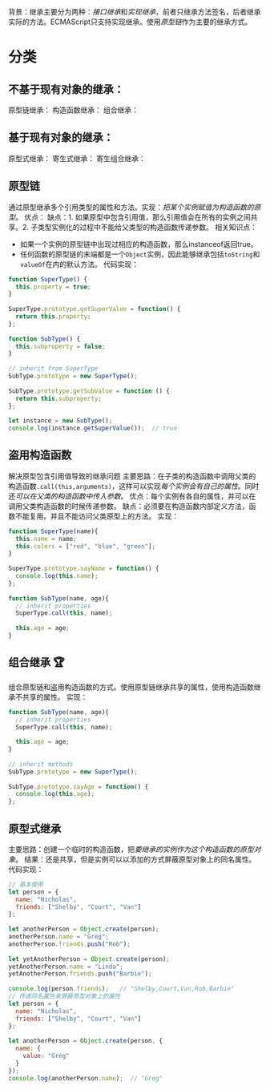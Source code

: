 背景：继承主要分为两种：*接口继承*和*实现继承*，前者只继承方法签名，后者继承实际的方法。ECMAScript只支持实现继承。使用*原型链*作为主要的继承方式。
# 分类
## 不基于现有对象的继承：
原型链继承：
构造函数继承：
组合继承：
## 基于现有对象的继承：
原型式继承：
寄生式继承：
寄生组合继承：

## 原型链
通过原型继承多个引用类型的属性和方法。实现：*把某个实例赋值为构造函数的原型*。
优点：
缺点：1. 如果原型中包含引用值，那么引用值会在所有的实例之间共享。2. 子类型实例化的过程中不能给父类型的构造函数传递参数。
相关知识点：
* 如果一个实例的原型链中出现过相应的构造函数，那么instanceof返回true。
* 任何函数的原型链的末端都是一个`Object`实例，因此能够继承包括`toString`和`valueOf`在内的默认方法。
代码实现：
```javascript
function SuperType() {
  this.property = true;
}
           
SuperType.prototype.getSuperValue = function() {
  return this.property;
};
           
function SubType() {
  this.subproperty = false;
}
           
// inherit from SuperType
SubType.prototype = new SuperType();
           
SubType.prototype.getSubValue = function () {
  return this.subproperty;
};
           
let instance = new SubType();
console.log(instance.getSuperValue());  // true
```
## 盗用构造函数
解决原型包含引用值导致的继承问题
主要思路：在子类的构造函数中调用父类的构造函数`.call(this,arguments)`，这样可以实现*每个实例会有自己的属性*。同时还*可以在父类的构造函数中传入参数*。
优点：每个实例有各自的属性，并可以在调用父类构造函数的时候传递参数。
缺点：必须要在构造函数内部定义方法，函数不能复用。并且不能访问父类原型上的方法。
实现：
```javascript
function SuperType(name){
  this.name = name;
  this.colors = ["red", "blue", "green"];
}
           
SuperType.prototype.sayName = function() {
  console.log(this.name);
};
           
function SubType(name, age){  
  // inherit properties
  SuperType.call(this, name);
  
  this.age = age;
}
```
## 组合继承  🏆
组合原型链和盗用构造函数的方式。使用原型链继承共享的属性，使用构造函数继承不共享的属性。
实现：
```javascript
function SubType(name, age){  
  // inherit properties
  SuperType.call(this, name);
  
  this.age = age;
}
           
// inherit methods
SubType.prototype = new SuperType();
           
SubType.prototype.sayAge = function() {
  console.log(this.age);
};
```
## 原型式继承
主要思路：创建一个临时的构造函数，把*要继承的实例作为这个构造函数的原型对象*。
结果：还是共享，但是实例可以以添加的方式屏蔽原型对象上的同名属性。
代码实现：
```javascript
// 基本使用
let person = {
  name: "Nicholas",
  friends: ["Shelby", "Court", "Van"]
};
           
let anotherPerson = Object.create(person);
anotherPerson.name = "Greg";
anotherPerson.friends.push("Rob");
           
let yetAnotherPerson = Object.create(person);
yetAnotherPerson.name = "Linda";
yetAnotherPerson.friends.push("Barbie");
           
console.log(person.friends);   // "Shelby,Court,Van,Rob,Barbie"
// 传递同名属性来屏蔽原型对象上的属性
let person = {
  name: "Nicholas",
  friends: ["Shelby", "Court", "Van"]
};
           
let anotherPerson = Object.create(person, {
  name: {
    value: "Greg"
  }
});
console.log(anotherPerson.name);  // "Greg"    
```

